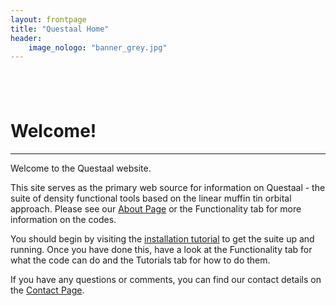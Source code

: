 ```yaml
---
layout: frontpage
title: "Questaal Home"
header:
    image_nologo: "banner_grey.jpg"
---
```


<hr style="height:10pt; visibility:hidden;" />
<hr style="height:10pt; visibility:hidden;" />

# **Welcome!**
_________________________________________________
Welcome to the Questaal website.   

This site serves as the primary web source for information on Questaal - the suite of density functional tools based on the linear muffin tin orbital approach. Please see our [About Page](/about/) or the Functionality tab for more information on the codes.  

You should begin by visiting the [installation tutorial](/docs/install/) to get the suite up and running. Once you have done this, have a look at the Functionality tab for what the code can do and the Tutorials tab for how to do them.

If you have any questions or comments, you can find our contact details on the [Contact Page](/contact/).
